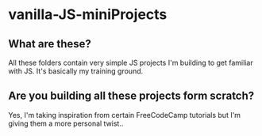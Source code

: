 # vanilla-JS-miniProjects  
## What are these?  
All these folders contain very simple JS projects I'm building to get familiar with JS. It's basically my training ground.  
## Are you building all these projects form scratch?  
Yes, I'm taking inspiration from certain FreeCodeCamp tutorials but I'm giving them a more personal twist..
